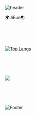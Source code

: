 ![header](https://capsule-render.vercel.app/api?type=waving&height=400&text=SilverEarth&nbsp;Github!&desc=Hello%20my%20world&animation=fadeIn&fontColor=858585&color=ffe6e6)





🌍JiEun🌏



<br><br><br>

[![Top Langs](https://github-readme-stats.vercel.app/api/top-langs/?username=guz9)](https://github.com/guz9/github-readme-stats)

<br><br><br>

<picture>
<source
  srcset="https://github-readme-stats.vercel.app/api?username=guz9&show_icons=true"
  media="(prefers-color-scheme: light), (prefers-color-scheme: no-preference)"/>
<img src="https://github-readme-stats.vercel.app/api?username=guz9&show_icons=true" />
</picture>



<br><br><br>

![Footer](https://capsule-render.vercel.app/api?type=waving&color=ffe6e6&height=200&section=footer)
